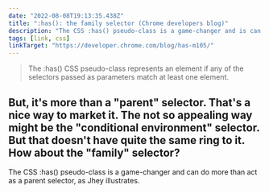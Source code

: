 ```yaml
---
date: "2022-08-08T19:13:35.438Z"
title: ":has(): the family selector (Chrome developers blog)"
description: "The CSS :has() pseudo-class is a game-changer and is can do more than just act as a parent selector"
tags: [link, css]
linkTarget: "https://developer.chrome.com/blog/has-m105/"
---
```

> The :has() CSS pseudo-class represents an element if any of the selectors passed as parameters match at least one element.

But, it's more than a "parent" selector. That's a nice way to market it. The not so appealing way might be the "conditional environment" selector. But that doesn't have quite the same ring to it. How about the "family" selector?
---

The CSS :has() pseudo-class is a game-changer and can do more than act as a parent selector, as Jhey illustrates.
